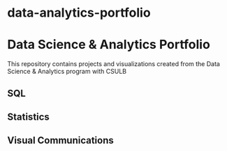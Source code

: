 # data-analytics-portfolio
# Data Science & Analytics Portfolio
This repository contains projects and visualizations created from the Data Science & Analytics program with CSULB

## SQL

## Statistics

## Visual Communications
